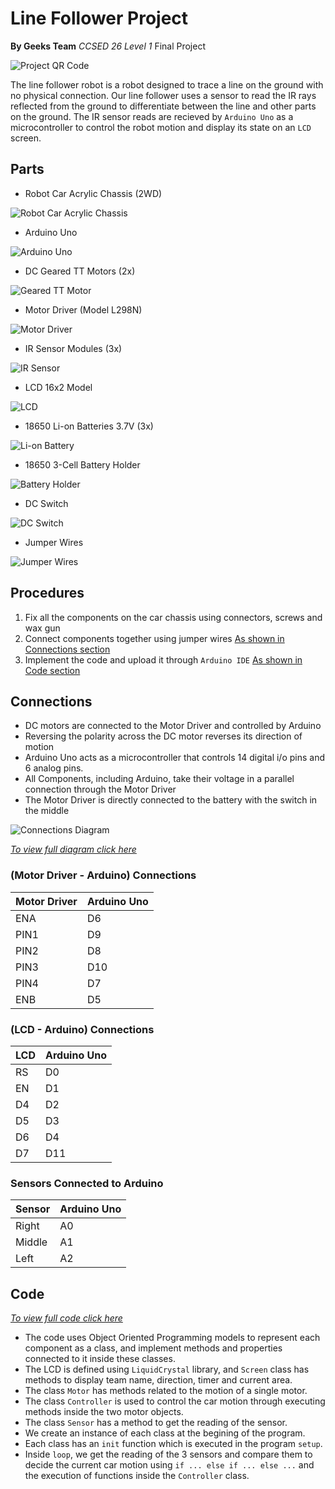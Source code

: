 # Line Follower Project
**By Geeks Team** _CCSED 26 Level 1_
Final Project

![Project QR Code](./qr/projectQR.png)

The line follower robot is a robot designed to trace a line on the ground with no physical connection. Our line follower uses a sensor to read the IR rays reflected from the ground to differentiate between the line and other parts on the ground.
The IR sensor reads are recieved by `Arduino Uno` as a microcontroller to control the robot motion and display its state on an `LCD` screen.

## Parts
* Robot Car Acrylic Chassis (2WD)

![Robot Car Acrylic Chassis](./parts/chassis.jpg "Robot Car Acrylic Chassis")

* Arduino Uno

![Arduino Uno](./parts/uno_r3.jpg "Arduino Uno")

* DC Geared TT Motors (2x)

![Geared TT Motor](./parts/dc-motor.jpg "Geared TT Motor")

* Motor Driver (Model L298N)

![Motor Driver](./parts/l298n.jpg "Motor Driver")

* IR Sensor Modules (3x)

![IR Sensor](./parts/ir.webp "IR Sensor")

* LCD 16x2 Model

![LCD](./parts/lcd.jpg "LCD")

* 18650 Li-on Batteries 3.7V (3x)

![Li-on Battery](./parts/li-on.webp "Li-on Battery")

* 18650 3-Cell Battery Holder

![Battery Holder](./parts/battery-holder.jpg "Battery Holder")

* DC Switch

![DC Switch](./parts/switch.jpg "DC Switch")

* Jumper Wires

![Jumper Wires](./parts/wires.jpg "Jumper Wires")


## Procedures

1. Fix all the components on the car chassis using connectors, screws and wax gun
2. Connect components together using jumper wires [As shown in Connections section](#connections)
3. Implement the code and upload it through `Arduino IDE` [As shown in Code section](#code)

## Connections
* DC motors are connected to the Motor Driver and controlled by Arduino
* Reversing the polarity across the DC motor reverses its direction of motion
* Arduino Uno acts as a microcontroller that controls 14 digital i/o pins and 6 analog pins.
* All Components, including Arduino, take their voltage in a parallel connection through the Motor Driver
* The Motor Driver is directly connected to the battery with the switch in the middle

![Connections Diagram](./connections/diagram-1.jpg "Connections Diagram")

_[To view full diagram click here](./connections/diagram.pdf)_

### (Motor Driver - Arduino) Connections
| Motor Driver | Arduino Uno |
| ------------ | ----------- |
| ENA          | D6          |
| PIN1         | D9          |
| PIN2         | D8          |
| PIN3         | D10         |
| PIN4         | D7          |
| ENB          | D5          |

### (LCD - Arduino) Connections
| LCD | Arduino Uno |
| --- | ----------- |
| RS  | D0          |
| EN  | D1          |
| D4  | D2          |
| D5  | D3          |
| D6  | D4          |
| D7  | D11         |

### Sensors Connected to Arduino
| Sensor | Arduino Uno |
| ------ | ----------- |
| Right  | A0          |
| Middle | A1          |
| Left   | A2          |


## Code

_[To view full code click here](./code/line-follower-code-oop.ino)_

* The code uses Object Oriented Programming models to represent each component as a class, and implement methods and properties connected to it inside these classes.
* The LCD is defined using `LiquidCrystal` library, and `Screen` class has methods to display team name, direction, timer and current area.
* The class `Motor` has methods related to the motion of a single motor.
* The class `Controller` is used to control the car motion through executing methods inside the two motor objects.
* The class `Sensor` has a method to get the reading of the sensor.
* We create an instance of each class at the begining of the program.
* Each class has an `init` function which is executed in the program `setup`.
* Inside `loop`, we get the reading of the 3 sensors and compare them to decide the current car motion using `if ... else if ... else ...` and the execution of functions inside the `Controller` class.
